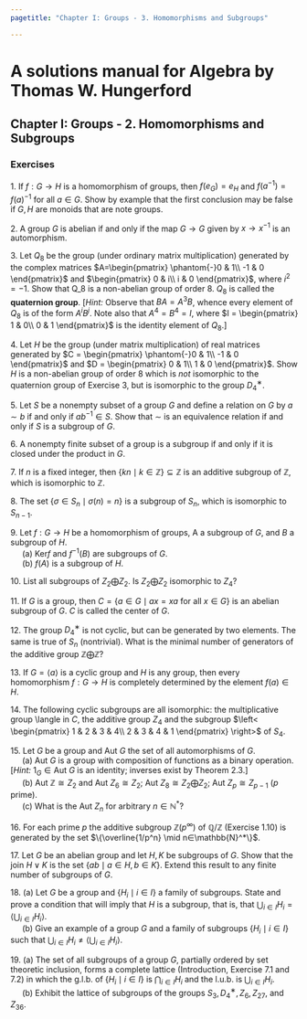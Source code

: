 ```yaml
---
pagetitle: "Chapter I: Groups - 3. Homomorphisms and Subgroups"

---
```


# A solutions manual for Algebra by Thomas W. Hungerford
## Chapter I: Groups - 2. Homomorphisms and Subgroups
### Exercises

1\. If $f : G \to H$ is a homomorphism of groups, then $f(e_G) = e_H$
and $f(a^{−1}) = f(a)^{−1}$ for all $a ∈ G$. Show by example that the
first conclusion may be false if $G, H$ are monoids that are note groups.

2\. A group $G$ is abelian if and only if the map $G\to G$ given by
$x \to x^{−1}$ is an automorphism.

3\. Let $Q_8$ be the group (under ordinary matrix multiplication)
generated by the complex matrices $A=\begin{pmatrix}
  \phantom{-}0 & 1\\
  -1 & 0
\end{pmatrix}$ and $\begin{pmatrix}
  0 & i\\
  i & 0
\end{pmatrix}$, where $i^2 = -1$. Show that
Q_8 is a non-abelian group of order 8. $Q_8$ is called the **quaternion
group**. [_Hint:_ Observe that $BA = A^3B$, whence every element of
$Q_8$ is of the form $A^iB^j$. Note also that $A^4 = B^4 = I$, where
$I = \begin{pmatrix}
  1 & 0\\
  0 & 1
\end{pmatrix}$ is the identity element of $Q_8$.]

4\. Let $H$ be the group (under matrix multiplication) of real matrices
generated by $C = \begin{pmatrix}
  \phantom{-}0 & 1\\
  -1 & 0
\end{pmatrix}$ and $D =  \begin{pmatrix}
  0 & 1\\
  1 & 0
\end{pmatrix}$. Show $H$ is a non-abelian group of order 8 which is
_not_ isomorphic to the quaternion group of Exercise 3, but is isomorphic
to the group $D_4^{∗}$.

5\. Let $S$ be a nonempty subset of a group $G$ and define a relation
on $G$ by $a ∼ b$ if and only if $ab^{−1} ∈ S$. Show that $∼$ is an
equivalence relation if and only if $S$ is a subgroup of $G$.

6\. A nonempty finite subset of a group is a subgroup if and only if
it is closed under the product in $G$.

7\. If $n$ is a fixed integer, then $\{ kn \mid k \in \mathbb{Z}\} ⊆
\mathbb{Z}$ is an additive subgroup of $\mathbb{Z}$, which is isomorphic to
$\mathbb{Z}$.

8\. The set $\{σ ∈ S_n \mid σ(n) = n\}$ is a subgroup of $S_n$, which is
isomorphic to $S_{n−1}$.

9\. Let $f:G\to H$ be a homomorphism of groups, A a subgroup of $G$,
and $B$ a subgroup of $H$.
<br />$\quad$
(a) $\text{Ker} f$ and $f^{−1}(B)$ are subgroups of $G$.
<br />$\quad$
(b) $f(A)$ is a subgroup of $H$.

10\. List all subgroups of ${Z}_2 \bigoplus {Z}_2$. Is ${Z}_2 \bigoplus
Z_2$ isomorphic to $Z_4$?

11\. If $G$ is a group, then $C =\{a∈G\mid ax=xa \text{ for all }x∈G\}$ is an abelian
subgroup of $G$. $C$ is called the center of $G$.

12\. The group $D_4^{∗}$ is not cyclic, but can be generated by two
elements. The same is true of $S_n$ (nontrivial). What is the minimal
number of generators of the additive group $\mathbb{Z} \bigoplus
\mathbb{Z}$?

13\. If $G = \langle a \rangle$ is a cyclic group and $H$ is any group,
then every homomorphism $f : G \to H$ is completely determined by the
element $f(a) ∈ H$.

14\. The following cyclic subgroups are all isomorphic: the multiplicative
group \langle in $C$, the additive group ${Z}_4$ and the subgroup
$\left< \begin{pmatrix}
  1 & 2 & 3 & 4\\
  2 & 3 & 4 & 1
\end{pmatrix} \right>$ of $S_4$.

15\. Let $G$ be a group and $\text{Aut }G$ the set of all automorphisms
of $G$.
<br />$\quad$
(a) $\text{Aut }G$ is a group with composition of functions as a binary
operation. [_Hint:_ $1_G ∈ \text{Aut }G$ is an identity; inverses exist
by Theorem 2.3.]
<br />$\quad$
(b) $\text{Aut } \mathbb{Z} \cong {Z}_2$ and $\text{Aut } Z_6 \cong Z_2$;
$\text{Aut }Z_8 \cong Z_2 \bigoplus Z_2$; $\text{Aut }Z_p \cong
Z_{p−1}$ ($p$ prime).
<br />$\quad$
(c\) What is the $\text{Aut }Z_n$ for arbitrary $n ∈ \mathbb{N}^*$?

16\. For each prime $p$ the additive subgroup $\mathbb{Z}(p^∞)$ of
$\mathbb{Q}/\mathbb{Z}$ (Exercise 1.10) is generated by the set
$\{\overline{1/p^n} \mid n∈\mathbb{N}^*\}$.


17\. Let $G$ be an abelian group and let $H,K$ be subgroups of $G$.
Show that the join $H \vee  K$ is the set $\{ab \mid a ∈ H, b ∈ K\}$. Extend this result to any finite number of subgroups of $G$.

18\. (a) Let $G$ be a group and $\{H_i \mid i ∈ I\}$ a family of
subgroups. State and prove a condition that will imply that $H$ is a
subgroup, that is, that $\bigcup_{i \in I}H_i = ⟨\bigcup_{i \in I}H_i⟩$.
<br />$\quad$
(b) Give an example of a group $G$ and a family of subgroups $\{H_i \mid
i ∈ I\}$ such that $\bigcup_{i \in I}H_i \ne ⟨\bigcup_{i \in I}H_i⟩$.

19\. (a) The set of all subgroups of a group $G$, partially ordered by
set theoretic inclusion, forms a complete lattice (Introduction,
Exercise 7.1 and 7.2) in which the g.l.b. of $\{H_i \mid i ∈ I\}$ is
$\bigcap_{i \in I}H_i$ and the l.u.b. is $\bigcup_{i \in I}H_i$.
<br />$\quad$
(b) Exhibit the lattice of subgroups of the groups $S_3, D_4^{∗}, Z_6,
Z_{27}$, and $Z_{36}$.
